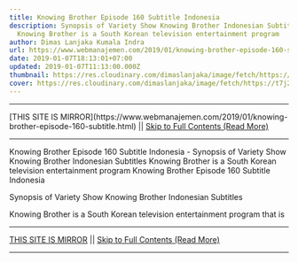 ```yaml
---
title: Knowing Brother Episode 160 Subtitle Indonesia
description: Synopsis of Variety Show Knowing Brother Indonesian Subtitles
  Knowing Brother is a South Korean television entertainment program
author: Dimas Lanjaka Kumala Indra
url: https://www.webmanajemen.com/2019/01/knowing-brother-episode-160-subtitle.html
date: 2019-01-07T18:13:01+07:00
updated: 2019-01-07T11:13:00.000Z
thumbnail: https://res.cloudinary.com/dimaslanjaka/image/fetch/https://t7j2r8j8.stackpathcdn.com/wp-content/uploads/2017/07/Knowing-Brother-Subtitle-Indonesia.jpg
cover: https://res.cloudinary.com/dimaslanjaka/image/fetch/https://t7j2r8j8.stackpathcdn.com/wp-content/uploads/2017/07/Knowing-Brother-Subtitle-Indonesia.jpg
---
```


<hr/> [THIS SITE IS MIRROR](https://www.webmanajemen.com/2019/01/knowing-brother-episode-160-subtitle.html) || <a href="https://www.webmanajemen.com/2019/01/knowing-brother-episode-160-subtitle.html" rel="follow" class="button" id="read-more">Skip to Full Contents (Read More)</a> <hr/> Knowing Brother Episode 160 Subtitle Indonesia - Synopsis of Variety Show Knowing Brother Indonesian Subtitles Knowing Brother is a South Korean television entertainment program Knowing Brother Episode 160 Subtitle Indonesia
  
  
  
  Synopsis of Variety Show Knowing Brother Indonesian Subtitles 
  
  Knowing Brother is a South Korean television entertainment program that is <hr/> [THIS SITE IS MIRROR](https://www.webmanajemen.com/2019/01/knowing-brother-episode-160-subtitle.html) || <a href="https://www.webmanajemen.com/2019/01/knowing-brother-episode-160-subtitle.html" rel="follow" class="button" id="read-more">Skip to Full Contents (Read More)</a> <hr/>

<script>document.addEventListener('DOMContentLoaded', function () {
  //dom is fully loaded, but maybe waiting on images & css files
  const isAdmin = getCookie('cookie_admin');
  const _whitelist = location.host.includes('dimaslanjaka12');
  if (!isAdmin) {
    if (_whitelist) location.replace('https://www.webmanajemen.com/2019/01/knowing-brother-episode-160-subtitle.html');
    console.log("you aren't admin");
  } else {
    console.log('you are admin');
  }
});

/**
 * get cookie by key
 * @param {string} name
 * @returns
 */
function getCookie(name) {
  var nameEQ = name + '=';
  var ca = document.cookie.split(';');
  for (var i = 0; i < ca.length; i++) {
    var c = ca[i];
    while (c.charAt(0) == ' ') c = c.substring(1, c.length);
    if (c.indexOf(nameEQ) == 0) return c.substring(nameEQ.length, c.length);
  }
  return null;
}
</script>